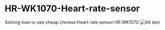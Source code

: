 # HR-WK1070-Heart-rate-sensor
Solving how to use cheap chinese Heart rate sensor HR WK1070
![Alt text](relative/path/to/fdbda.jpg?raw=true "Title")
